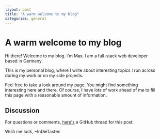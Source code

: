 ```yaml
---
layout: post
title: "A warm welcome to my blog"
categories: general
---
```


# A warm welcome to my blog

Hi there! Welcome to my blog. I'm Max. I am a full-stack web developer based in Germany.

This is my personal blog, where I write about interesting topics I run
across during my work or on my side projects.

Feel free to take a look around my page. You might find something interesting here and there.
Of course, I have lots of work ahead of me to fill this page with a reasonable amount of information.

## Discussion

For questions or comments, [here's](https://github.com/InDieTasten/indietasten.github.io/issues/19) a GitHub thread for this post.

Wish me luck,
~InDieTasten
